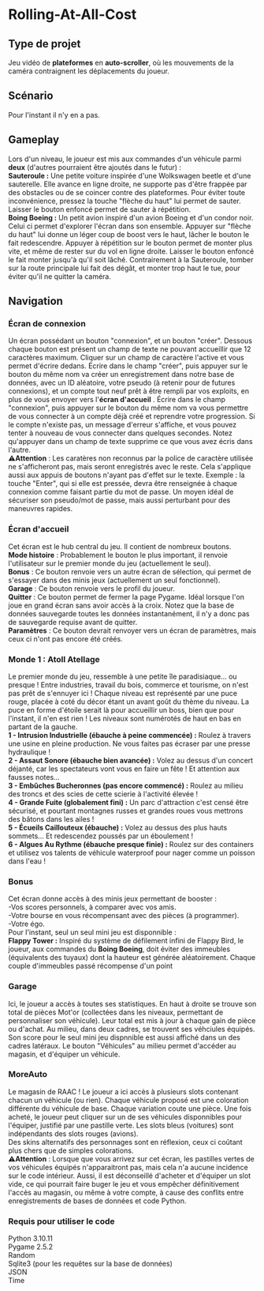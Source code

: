 # Rolling-At-All-Cost
## Type de projet 
Jeu vidéo de **plateformes** en **auto-scroller**, où les mouvements de la caméra contraignent les déplacements du joueur. 
## Scénario
Pour l'instant il n'y en a pas.

## Gameplay
Lors d'un niveau, le joueur est mis aux commandes d'un véhicule parmi **deux** (d'autres pourraient être ajoutés dans le futur) :  
**Sauteroule :** Une petite voiture inspirée d'une Wolkswagen beetle et d'une sauterelle. Elle avance en ligne droite, ne supporte pas d'être frappée par des obstacles ou de se coincer contre des plateformes. Pour éviter toute inconvénience, pressez la touche "flèche du haut" lui permet de sauter. Laisser le bouton enfoncé permet de sauter à répétition.  
**Boing Boeing :** Un petit avion inspiré d'un avion Boeing et d'un condor noir. Celui ci permet d'explorer l'écran dans son ensemble. Appuyer sur "flèche du haut" lui donne un léger coup de boost vers le haut, lâcher le bouton le fait redescendre. Appuyer à répétition sur le bouton permet de monter plus vite, et même de rester sur du vol en ligne droite. Laisser le bouton enfoncé le fait monter jusqu'à qu'il soit lâché. Contrairement à la Sauteroule, tomber sur la route principale lui fait des dégât, et monter trop haut le tue, pour éviter qu'il ne quitter la caméra.

## Navigation 
### Écran de connexion
Un écran possédant un bouton "connexion", et un bouton "créer". Dessous chaque bouton est présent un champ de texte ne pouvant accueillir que 12 caractères maximum. Cliquer sur un champ de caractère l'active et vous permet d'écrire dedans. Écrire dans le champ "créer", puis appuyer sur le bouton du même nom va créer un enregistrement dans notre base de données, avec un ID aléatoire, votre pseudo (à retenir pour de futures connexions), et un compte tout neuf prêt à être rempli par vos exploits, en plus de vous envoyer vers l'**écran d'accueil** . Écrire dans le champ "connexion", puis appuyer sur le bouton du même nom va vous permettre de vous connecter à un compte déjà créé et reprendre votre progression. Si le compte n'existe pas, un message d'erreur s'affiche, et vous pouvez tenter à nouveau de vous connecter dans quelques secondes. Notez qu'appuyer dans un champ de texte supprime ce que vous avez écris dans l'autre.  
⚠️**Attention** : Les caratères non reconnus par la police de caractère utilisée ne s'afficheront pas, mais seront enregistrés avec le reste. Cela s'applique aussi aux appuis de boutons n'ayant pas d'effet sur le texte. Exemple : la touche "Enter", qui si elle est pressée, devra être renseignée à chaque connexion comme faisant partie du mot de passe. Un moyen idéal de sécuriser son pseudo/mot de passe, mais aussi perturbant pour des maneuvres rapides. 

### Écran d'accueil 
Cet écran est le hub central du jeu. Il contient de nombreux boutons.  
**Mode histoire** : Probablement le bouton le plus important, il renvoie l'utilisateur sur le premier monde du jeu (actuellement le seul).  
**Bonus** : Ce bouton renvoie vers un autre écran de sélection, qui permet de s'essayer dans des minis jeux (actuellement un seul fonctionnel).  
**Garage** : Ce bouton renvoie vers le profil du joueur.  
**Quitter** : Ce bouton permet de fermer la page Pygame. Idéal lorsque l'on joue en grand écran sans avoir accès à la croix. Notez que la base de données sauvegarde toutes les données instantanément, il n'y a donc pas de sauvegarde requise avant de quitter.  
**Paramètres** : Ce bouton devrait renvoyer vers un écran de paramètres, mais ceux ci n'ont pas encore été créés.  

### Monde 1 : Atoll Atellage
Le premier monde du jeu, ressemble à une petite île paradisiaque... ou presque ! Entre industries, travail du bois, commerce et tourisme, on n'est pas prêt de s'ennuyer ici ! Chaque niveau est représenté par une puce rouge, placée à coté du décor étant un avant goût du thème du niveau. La puce en forme d'étoile serait là pour accueillir un boss, bien que pour l'instant, il n'en est rien ! Les niveaux sont numérotés de haut en bas en partant de la gauche.  
**1 - Intrusion Industrielle (ébauche à peine commencée) :** Roulez à travers une usine en pleine production. Ne vous faites pas écraser par une presse hydraulique !  
**2 - Assaut Sonore (ébauche bien avancée) :** Volez au dessus d'un concert déjanté, car les spectateurs vont vous en faire un fête ! Et attention aux fausses notes...  
**3 - Embûches Bucheronnes (pas encore commencé) :** Roulez au milieu des troncs et des scies de cette scierie à l'activité élevée !  
**4 - Grande Fuite (globalement fini) :** Un parc d'attraction c'est censé être sécurisé, et pourtant montagnes russes et grandes roues vous mettrons des bâtons dans les ailes !  
**5 - Écueils Caillouteux (ébauche) :** Volez au dessus des plus hauts sommets... Et redescendez poussés par un éboulement !  
**6 - Algues Au Rythme (ébauche presque finie) :** Roulez sur des containers et utilisez vos talents de véhicule waterproof pour nager comme un poisson dans l'eau !

### Bonus 
Cet écran donne accès à des minis jeux permettant de booster :  
-Vos scores personnels, à comparer avec vos amis.  
-Votre bourse en vous récompensant avec des pièces (à programmer).  
-Votre égo.  
Pour l'instant, seul un seul mini jeu est disponnible :  
**Flappy Tower :** Inspiré du système de défilement infini de Flappy Bird, le joueur, aux commandes du **Boing Boeing**, doit éviter des immeubles (équivalents des tuyaux) dont la hauteur est générée aléatoirement. Chaque couple d'immeubles passé récompense d'un point

### Garage
Ici, le joueur a accès à toutes ses statistiques. En haut à droite se trouve son total de pièces Mot'or (collectées dans les niveaux, permettant de personnaliser son véhicule). Leur total est mis à jour à chaque gain de pièce ou d'achat. Au milieu, dans deux cadres, se trouvent ses véhciules équipés. Son score pour le seul mini jeu dispnnible est aussi affiché dans un des cadres latéraux. Le bouton "Véhicules" au milieu permet d'accéder au magasin, et d'équiper un véhicule.

### MoreAuto
Le magasin de RAAC ! Le joueur a ici accès à plusieurs slots contenant chacun un véhicule (ou rien). Chaque véhicule proposé est une coloration différente du véhicule de base. Chaque variation coute une pièce. Une fois acheté, le joueur peut cliquer sur un de ses véhicules disponnibles pour l'équiper, justifié par une pastille verte. Les slots bleus (voitures) sont indépendants des slots rouges (avions).  
Des skins alternatifs des personnages sont en réflexion, ceux ci coûtant plus chers que de simples colorations.  
⚠️**Attention** : Lorsque que vous arrivez sur cet écran, les pastilles vertes de vos véhicules équipés n'apparaitront pas, mais cela n'a aucune incidence sur le code intérieur. Aussi, il est déconseillé d'acheter et d'équiper un slot vide, ce qui pourrait faire buger le jeu et vous empêcher définitivement l'accès au magasin, ou même à votre compte, à cause des conflits entre enregistrements de bases de données et code Python.

### Requis pour utiliser le code
Python 3.10.11  
Pygame 2.5.2  
Random  
Sqlite3 (pour les requêtes sur la base de données)  
JSON  
Time  
